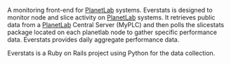 A monitoring front-end for [PlanetLab](http://planet-lab.org) systems.  Everstats is designed to monitor node and slice activity on [PlanetLab](http://planet-lab.org) systems.  It retrieves public data from a [PlanetLab](http://planet-lab.org) Central Server (MyPLC) and then polls the slicestats package located on each planetlab node to gather specific performance data.  Everstats provides daily aggregate performance data.

Everstats is a Ruby on Rails project using Python for the data collection.